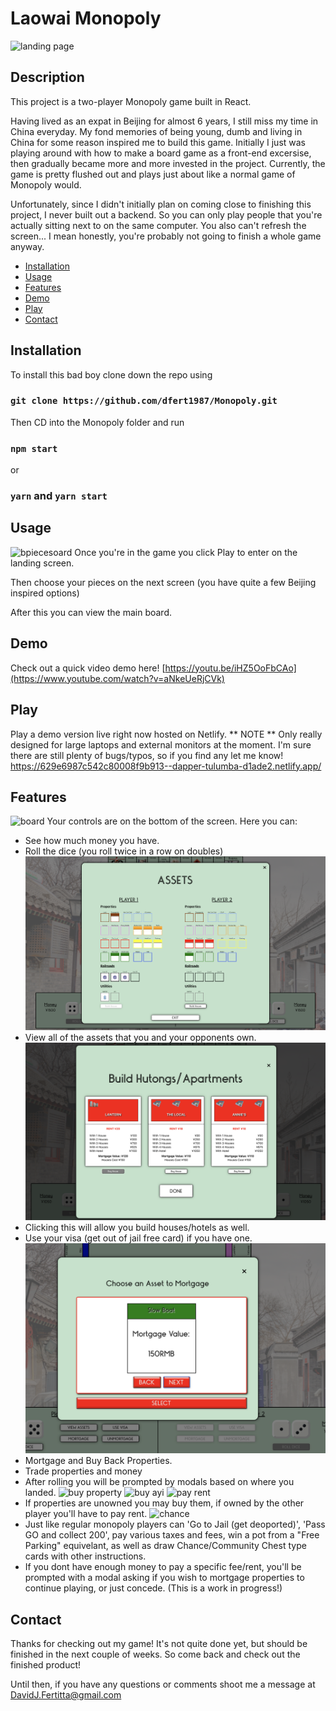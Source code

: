 # Laowai Monopoly

![landing page](./src/Assets/ReadMePics/landing.png)

## Description

This project is a two-player Monopoly game built in React.

Having lived as an expat in Beijing for almost 6 years, I still miss my time in China everyday. My fond memories of being young, dumb and living in China for some reason inspired me to build this game. Initially I just was playing around with how to make a board game as a front-end excersise, then gradually became more and more invested in the project. Currently, the game is pretty flushed out and plays just about like a normal game of Monopoly would.

Unfortunately, since I didn't initially plan on coming close to finishing this project, I never built out a backend. So you can only play people that you're actually sitting next to on the same computer. You also can't refresh the screen... I mean honestly, you're probably not going to finish a whole game anyway.

- [Installation](#installation)
- [Usage](#usage)
- [Features](#features)
- [Demo](#demo)
- [Play](#play)
- [Contact](#contact)

## Installation

To install this bad boy clone down the repo using

### `git clone https://github.com/dfert1987/Monopoly.git`

Then CD into the Monopoly folder and run

### `npm start`

or

### `yarn` and `yarn start`

## Usage
![bpiecesoard](./src/Assets/ReadMePics/choose-piece.png)
Once you're in the game you click Play to enter on the landing screen.

Then choose your pieces on the next screen (you have quite a few Beijing inspired options)

After this you can view the main board.

## Demo

Check out a quick video demo here!
[https://youtu.be/iHZ5OoFbCAo](https://www.youtube.com/watch?v=aNkeUeRjCVk)

## Play
Play a demo version live right now hosted on Netlify. 
** NOTE ** Only really designed for large laptops and external monitors at the moment. I'm sure there are still plenty of bugs/typos, so if you find any let me know!
https://629e6987c542c80008f9b913--dapper-tulumba-d1ade2.netlify.app/

## Features
![board](./src/Assets/ReadMePics/board.png)
Your controls are on the bottom of the screen. Here you can:

- See how much money you have.
- Roll the dice (you roll twice in a row on doubles)
![view assets](./src/Assets/ReadMePics/check-assets.png)
- View all of the assets that you and your opponents own.
![buy houses](./src/Assets/ReadMePics/buy-houses.png)
- Clicking this will allow you build houses/hotels as well.
- Use your visa (get out of jail free card) if you have one.
![mortgage](./src/Assets/ReadMePics/mortgage-carousel.png)
- Mortgage and Buy Back Properties.
- Trade properties and money
- After rolling you will be prompted by modals based on where you landed.
![buy property](./src/Assets/ReadMePics/buy-prop.png)
![buy ayi](./src/Assets/ReadMePics/buy-ayi.png)
![pay rent](./src/Assets/ReadMePics/pay-util.png)
- If properties are unowned you may buy them, if owned by the other player you'll have to pay rent.
![chance](./src/Assets/ReadMePics/fuyuan.png)
- Just like regular monopoly players can 'Go to Jail (get deoported)', 'Pass GO and collect 200', pay various taxes and fees, win a pot from a "Free Parking" equivelant, as well as draw Chance/Community Chest type cards with other instructions.
- If you dont have enough money to pay a specific fee/rent, you'll be prompted with a modal asking if you wish to mortgage properties to continue playing, or just concede. (This is a work in progress!)

## Contact

Thanks for checking out my game! It's not quite done yet, but should be finished in the next couple of weeks. So come back and check out the finished product!

Until then, if you have any questions or comments shoot me a message at DavidJ.Fertitta@gmail.com
